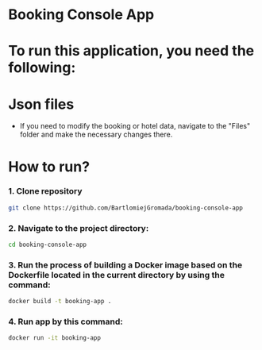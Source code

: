 # Booking Console App

# To run this application, you need the following:

# Json files
- If you need to modify the booking or hotel data, navigate to the "Files" folder and make the necessary changes there.

# How to run?

### 1. Clone repository
```bash
git clone https://github.com/BartlomiejGromada/booking-console-app
```

### 2. Navigate to the project directory:
```bash
cd booking-console-app
```

### 3. Run the process of building a Docker image based on the Dockerfile located in the current directory by using the command:
```bash
docker build -t booking-app .
```

### 4. Run app by this command:
```bash
docker run -it booking-app
```